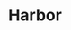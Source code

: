 ---
codehost: https://github.com/goharbor/harbor
logohandle: goharborio
sort: harbor
stackoverflow: https://stackoverflow.com/search?tab=newest&q=harbor
title: Harbor
twitter: https://x.com/project_harbor
website: https://goharbor.io/
---